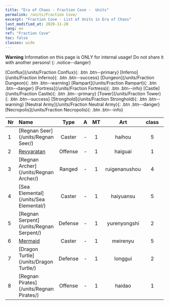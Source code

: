 ```yaml
---
title: "Era of Chaos - Fraction Cove -  Units"
permalink: /units/Fraction Cove/
excerpt: "Fraction Cove - List of Units in Era of Chaos"
last_modified_at: 2020-11-20
lang: en
ref: "Fraction Cove"
toc: false
classes: wide
---
```

**Warning** Information on this page is ONLY for internal usage! Do not share it with another persons!
{: .notice--danger}

 [Conflux](/units/Fraction Conflux){: .btn .btn--primary} [Inferno](/units/Fraction Inferno){: .btn .btn--success} [Dungeon](/units/Fraction Dungeon){: .btn .btn--warning} [Rampart](/units/Fraction Rampart){: .btn .btn--danger} [Fortress](/units/Fraction Fortress){: .btn .btn--info} [Castle](/units/Fraction Castle){: .btn .btn--primary} [Tower](/units/Fraction Tower){: .btn .btn--success} [Stronghold](/units/Fraction Stronghold){: .btn .btn--warning} [Neutral Army](/units/Fraction Neutral Army){: .btn .btn--danger} [Necropolis](/units/Fraction Necropolis){: .btn .btn--info} 

  | Nr |         Name        |   Type   |   A   |    MT     |      Art      |  class  |    s   |   label   |    HP     |
  |:---|:--------------------|:--------:|:-----:|:---------:|:-------------:|:-------:|:------:|:---------:|:----------|
  | 1 | [Regnan Seer](/units/Regnan Seer/) | Caster | - | 1 | haihou | 5 |  4 |  3() |  5091  |
  | 2 | [Revyaratan](/units/Revyaratan/) | Offense | - | 1 | haiguai | 1 |  1 |  2() |  7128  |
  | 3 | [Regnan Archer](/units/Regnan Archer/) | Ranged | - | 1 | ruigenanushou | 4 |  1 |  3() |  1245  |
  | 4 | [Sea Elemental](/units/Sea Elemental/) | Caster | - | 1 | haiyuansu | 5 |  2 |  2() |  1446  |
  | 5 | [Regnan Serpent](/units/Regnan Serpent/) | Defense | - | 1 | yurenyongshi | 2 |  1 |  2() |  3027  |
  | 6 | [Mermaid](/units/Mermaid/) | Caster | - | 1 | meirenyu | 5 |  2 |  2() |  1648  |
  | 7 | [Dragon Turtle](/units/Dragon Turtle/) | Defense | - | 1 | longgui | 2 |  4 |  3() |  12000  |
  | 8 | [Regnan Pirates](/units/Regnan Pirates/) | Offense | - | 1 | haidao | 1 |  1 |  2() |  695  |
